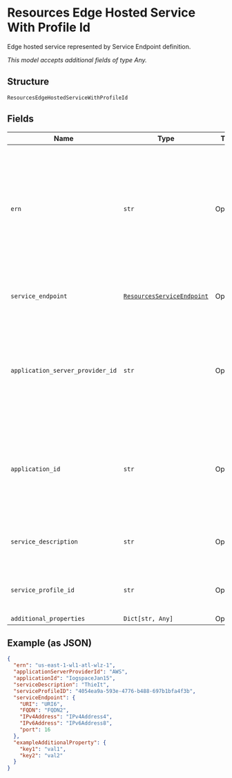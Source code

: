 
# Resources Edge Hosted Service With Profile Id

Edge hosted service represented by Service Endpoint definition.

*This model accepts additional fields of type Any.*

## Structure

`ResourcesEdgeHostedServiceWithProfileId`

## Fields

| Name | Type | Tags | Description |
|  --- | --- | --- | --- |
| `ern` | `str` | Optional | Edge Resource Name. A string identifier for a set of edge resources.<br><br>**Constraints**: *Maximum Length*: `32`, *Pattern*: `^[A-Za-z0-9-]{3,32}$` |
| `service_endpoint` | [`ResourcesServiceEndpoint`](../../doc/models/resources-service-endpoint.md) | Optional | Service Endpoint path, address, and port. |
| `application_server_provider_id` | `str` | Optional | Unique ID representing the Edge Application Provider.<br><br>**Constraints**: *Maximum Length*: `32`, *Pattern*: `^[A-Za-z0-9]{3,32}$` |
| `application_id` | `str` | Optional | Unique ID representing the Edge Application.<br><br>**Constraints**: *Maximum Length*: `32`, *Pattern*: `^[A-Za-z0-9]{3,32}$` |
| `service_description` | `str` | Optional | **Constraints**: *Maximum Length*: `32`, *Pattern*: `^[A-Za-z0-9]{3,32}$` |
| `service_profile_id` | `str` | Optional | The system assigned ID of the service profile. |
| `additional_properties` | `Dict[str, Any]` | Optional | - |

## Example (as JSON)

```json
{
  "ern": "us-east-1-wl1-atl-wlz-1",
  "applicationServerProviderId": "AWS",
  "applicationId": "IogspaceJan15",
  "serviceDescription": "ThieIt",
  "serviceProfileID": "4054ea9a-593e-4776-b488-697b1bfa4f3b",
  "serviceEndpoint": {
    "URI": "URI6",
    "FQDN": "FQDN2",
    "IPv4Address": "IPv4Address4",
    "IPv6Address": "IPv6Address8",
    "port": 16
  },
  "exampleAdditionalProperty": {
    "key1": "val1",
    "key2": "val2"
  }
}
```

